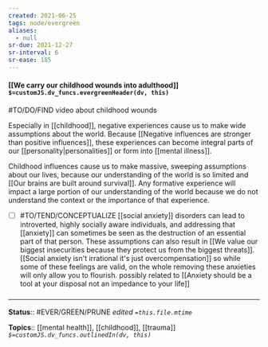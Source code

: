 ```yaml
---
created: 2021-06-25
tags: node/evergreen
aliases:
  - null
sr-due: 2021-12-27
sr-interval: 6
sr-ease: 185
---
```


#### [[We carry our childhood wounds into adulthood]] `$=customJS.dv_funcs.evergreenHeader(dv, this)`

#TO/DO/FIND video about childhood wounds

Especially in [[childhood]], negative experiences cause us to make wide assumptions about the world. Because [[Negative influences are stronger than positive influences]], these experiences can become integral parts of our [[personality|personalities]] or form into [[mental illness]].

Childhood influences cause us to make massive, sweeping assumptions about our lives, because our understanding of the world is so limited and [[Our brains are built around survival]]. Any formative experience will impact a large portion of our understanding of the world because we do not understand the context or the importance of that experience. 

- [ ] #TO/TEND/CONCEPTUALIZE [[social anxiety]] disorders can lead to introverted, highly socially aware individuals, and addressing that [[anxiety]] can sometimes be seen as the destruction of an essential part of that person. These assumptions can also result in [[We value our biggest insecurities because they protect us from the biggest threats]]. [[Social anxiety isn't irrational it's just overcompensation]] so while some of these feelings are valid, on the whole removing these anxieties will only allow you to flourish. possibly related to [[Anxiety should be a tool at your disposal not an impedance to your life]]

### <hr class="footnote"/>

**Status**:: #EVER/GREEN/PRUNE 
*edited `=this.file.mtime`*

**Topics**:: [[mental health]], [[childhood]], [[trauma]]
*`$=customJS.dv_funcs.outlinedIn(dv, this)`*
